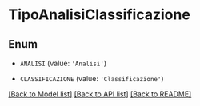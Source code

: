 # TipoAnalisiClassificazione


## Enum

* `ANALISI` (value: `'Analisi'`)

* `CLASSIFICAZIONE` (value: `'Classificazione'`)

[[Back to Model list]](../README.md#documentation-for-models) [[Back to API list]](../README.md#documentation-for-api-endpoints) [[Back to README]](../README.md)



